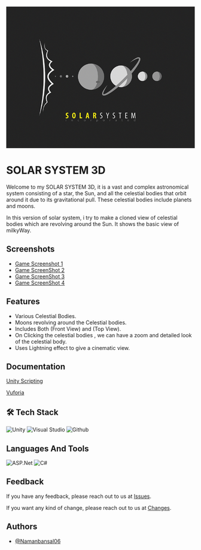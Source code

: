 
![Logo](https://github.com/Namanbansal06/Solar-System/blob/main/Assets/Planet%20Icons/Sprites/LOGO.jpg)


# SOLAR SYSTEM 3D

Welcome to my SOLAR SYSTEM 3D, it is a vast and complex astronomical system consisting of a star, the Sun, and all the celestial bodies that orbit around it due to its gravitational pull. These celestial bodies include planets and moons.

In this version of solar system, i try to make a cloned view of celestial bodies which are revolving around the Sun. It shows the basic view of milkyWay.
## Screenshots

- [Game Screenshot 1](https://github.com/Namanbansal06/Solar-System/blob/main/Assets/Planet%20Icons/Sprites/Screen%20Shot%201.jpeg)
- [Game ScreenShot 2](https://github.com/Namanbansal06/Solar-System/blob/main/Assets/Planet%20Icons/Sprites/Screen%20Shot%202.jpeg)
- [Game ScreenShot 3](https://github.com/Namanbansal06/Solar-System/blob/main/Assets/Planet%20Icons/Sprites/Screen%20Shot%203.jpeg)
- [Game ScreenShot 4](https://github.com/Namanbansal06/Solar-System/blob/main/Assets/Planet%20Icons/Sprites/Screen%20Shot%204.jpeg)



## Features

- Various Celestial Bodies.
- Moons revolving around the Celestial bodies.
- Includes Both (Front View) and (Top View).
- On Clicking the celestial bodies , we can have a zoom and detailed look of the celestial body.
- Uses Lightning effect to give a cinematic view.



## Documentation

[Unity Scripting](https://docs.unity3d.com/Manual/ScriptingSection.html)

[Vuforia](https://developer.vuforia.com/)


## 🛠  Tech Stack


![Unity](https://img.shields.io/badge/Unity-100000?style=for-the-badge&logo=unity&logoColor=white)
![Visual Studio](https://img.shields.io/badge/Visual_Studio-5C2D91?style=for-the-badge&logo=visual%20studio&logoColor=white)
![Github](https://img.shields.io/badge/GitHub-100000?style=for-the-badge&logo=github&logoColor=white)

## Languages And Tools

![ASP.Net](https://img.shields.io/badge/.NET-5C2D91?style=for-the-badge&logo=.net&logoColor=white)
![C#](https://img.shields.io/badge/C%23-239120?style=for-the-badge&logo=c-sharp&logoColor=white)
## Feedback

If you have any feedback, please reach out to us at [Issues](https://github.com/Namanbansal06/Super-Mario-Bros/issues).

If you want any kind of change, please reach out to us at [Changes](https://github.com/Namanbansal06/Super-Mario-Bros/issues).


## Authors

- [@Namanbansal06](https://github.com/Namanbansal06)

